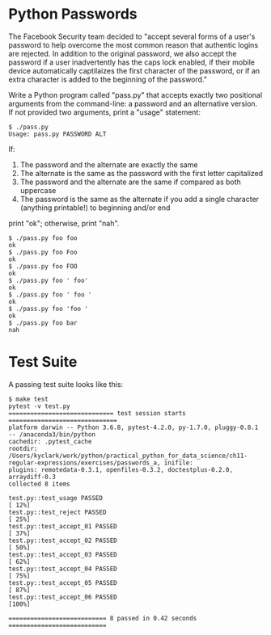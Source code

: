 # Python Passwords

The Facebook Security team decided to "accept several forms of a user's password to help overcome the most common reason that authentic logins are rejected. In addition to the original password, we also accept the password if a user inadvertently has the caps lock enabled, if their mobile device automatically captilaizes the first character of the password, or if an extra character is added to the beginning of the password."

Write a Python program called "pass.py" that accepts exactly two positional arguments from the command-line: a password and an alternative version. If not provided two arguments, print a "usage" statement:

````
$ ./pass.py
Usage: pass.py PASSWORD ALT
````

If:

1. The password and the alternate are exactly the same
2. The alternate is the same as the password with the first letter capitalized
3. The password and the alternate are the same if compared as both uppercase
4. The password is the same as the alternate if you add a single character (anything printable!) to beginning and/or end

print "ok"; otherwise, print "nah".

````
$ ./pass.py foo foo
ok
$ ./pass.py foo Foo
ok
$ ./pass.py foo FOO
ok
$ ./pass.py foo ' foo'
ok
$ ./pass.py foo ' foo '
ok
$ ./pass.py foo 'foo '
ok
$ ./pass.py foo bar
nah
````

# Test Suite

A passing test suite looks like this:

````
$ make test
pytest -v test.py
============================= test session starts ==============================
platform darwin -- Python 3.6.8, pytest-4.2.0, py-1.7.0, pluggy-0.8.1 -- /anaconda3/bin/python
cachedir: .pytest_cache
rootdir: /Users/kyclark/work/python/practical_python_for_data_science/ch11-regular-expressions/exercises/passwords_a, inifile:
plugins: remotedata-0.3.1, openfiles-0.3.2, doctestplus-0.2.0, arraydiff-0.3
collected 8 items

test.py::test_usage PASSED                                               [ 12%]
test.py::test_reject PASSED                                              [ 25%]
test.py::test_accept_01 PASSED                                           [ 37%]
test.py::test_accept_02 PASSED                                           [ 50%]
test.py::test_accept_03 PASSED                                           [ 62%]
test.py::test_accept_04 PASSED                                           [ 75%]
test.py::test_accept_05 PASSED                                           [ 87%]
test.py::test_accept_06 PASSED                                           [100%]

=========================== 8 passed in 0.42 seconds ===========================
````

